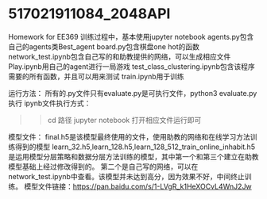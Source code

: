# 517021911084_2048API
Homework for EE369
训练过程中，基本使用jupyter notebook
agents.py包含自己的agents类Best_agent
board.py包含棋盘one hot的函数
network_test.ipynb包含自己写的和助教提供的网络，可以生成相应文件
Play.ipynb用自己的agent进行一局游戏
test_class_clustering.ipynb包含该程序需要的所有函数，并且可以用来测试
train.ipynb用于训练

运行方法：
所有的.py文件只有evaluate.py是可执行文件，python3 evaluate.py执行
ipynb文件执行方式：
>>cd 路径
>>jupyter notebook 
打开相应文件运行即可

模型文件：
final.h5是该模型最终使用的文件，使用助教的网络和在线学习方法训练得到的模型
learn_32.h5,learn_128.h5,learn_128_512_train_online_inhabit.h5是运用模型分层策略和数据分层方法训练的模型，其中第一个和第三个建立在助教模型基础上经过修改得到的。
第二个是自己写的网络，可以在network_test.ipynb中查看。该模型并未达到高分，因为效果不好，中间终止训练。
模型文件链接：https://pan.baidu.com/s/1-LVgR_k1HeXOCvL4WnJ2Jw
